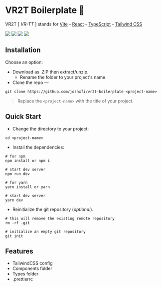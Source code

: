 # VR2T Boilerplate 💨

VR2T [ *VR-TT* ] stands for [Vite](https://github.com/vitejs/vite) - [React](https://github.com/microsoft/TypeScript) - [TypeScript](https://github.com/microsoft/TypeScript) - [Tailwind CSS](https://github.com/tailwindlabs/tailwindcss)

![](https://img.shields.io/badge/Vite-B73BFE?style=for-the-badge&logo=vite&logoColor=FFD62E)
![](https://img.shields.io/badge/React-20232A?style=for-the-badge&logo=react&logoColor=61DAFB)
![](https://img.shields.io/badge/TypeScript-007ACC?style=for-the-badge&logo=typescript&logoColor=white)
![](https://img.shields.io/badge/Tailwind_CSS-38B2AC?style=for-the-badge&logo=tailwind-css&logoColor=white)

## Installation
Choose an option:
* Download as .ZIP then extract/unzip.
  * Rename the folder to your project's name.
* Clone the repo — 
```shell
git clone https://github.com/joshxfi/vr2t-boilerplate <project-name>
```
> Replace the `<project-name>` with the title of your project.

## Quick Start
* Change the directory to your project:
```shell
cd <project-name>
```
* Install the dependencies:
```shell
# for npm
npm install or npm i

# start dev server
npm run dev
```
```shell
# for yarn
yarn install or yarn

# start dev server
yarn dev
```
* Reinitialize the git repository (*optional*).
```shell
# this will remove the existing remote repository
rm -rf .git

# initialize an empty git repository
git init
```

## Features
* TailwindCSS config
* Components folder
* Types folder
* .prettierrc
